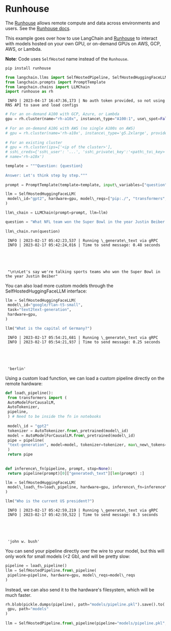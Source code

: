 # Runhouse

The [Runhouse](https://github.com/run-house/runhouse) allows remote compute and data across environments and users. See the [Runhouse docs](https://runhouse-docs.readthedocs-hosted.com/en/latest/).

This example goes over how to use LangChain and [Runhouse](https://github.com/run-house/runhouse) to interact with models hosted on your own GPU, or on-demand GPUs on AWS, GCP, AWS, or Lambda.

**Note**: Code uses `SelfHosted` name instead of the `Runhouse`.

```bash
pip install runhouse  

```

```python
from langchain.llms import SelfHostedPipeline, SelfHostedHuggingFaceLLM  
from langchain.prompts import PromptTemplate  
from langchain.chains import LLMChain  
import runhouse as rh  

```

```text
 INFO | 2023-04-17 16:47:36,173 | No auth token provided, so not using RNS API to save and load configs  

```

```python
# For an on-demand A100 with GCP, Azure, or Lambda  
gpu = rh.cluster(name="rh-a10x", instance\_type="A100:1", use\_spot=False)  
  
# For an on-demand A10G with AWS (no single A100s on AWS)  
# gpu = rh.cluster(name='rh-a10x', instance\_type='g5.2xlarge', provider='aws')  
  
# For an existing cluster  
# gpu = rh.cluster(ips=['<ip of the cluster>'],  
# ssh\_creds={'ssh\_user': '...', 'ssh\_private\_key':'<path\_to\_key>'},  
# name='rh-a10x')  

```

```python
template = """Question: {question}  
  
Answer: Let's think step by step."""  
  
prompt = PromptTemplate(template=template, input\_variables=["question"])  

```

```python
llm = SelfHostedHuggingFaceLLM(  
 model\_id="gpt2", hardware=gpu, model\_reqs=["pip:./", "transformers", "torch"]  
)  

```

```python
llm\_chain = LLMChain(prompt=prompt, llm=llm)  

```

```python
question = "What NFL team won the Super Bowl in the year Justin Beiber was born?"  
  
llm\_chain.run(question)  

```

```text
 INFO | 2023-02-17 05:42:23,537 | Running \_generate\_text via gRPC  
 INFO | 2023-02-17 05:42:24,016 | Time to send message: 0.48 seconds  
  
  
  
  
  
 "\n\nLet's say we're talking sports teams who won the Super Bowl in the year Justin Beiber"  

```

You can also load more custom models through the SelfHostedHuggingFaceLLM interface:

```python
llm = SelfHostedHuggingFaceLLM(  
 model\_id="google/flan-t5-small",  
 task="text2text-generation",  
 hardware=gpu,  
)  

```

```python
llm("What is the capital of Germany?")  

```

```text
 INFO | 2023-02-17 05:54:21,681 | Running \_generate\_text via gRPC  
 INFO | 2023-02-17 05:54:21,937 | Time to send message: 0.25 seconds  
  
  
  
  
  
 'berlin'  

```

Using a custom load function, we can load a custom pipeline directly on the remote hardware:

```python
def load\_pipeline():  
 from transformers import (  
 AutoModelForCausalLM,  
 AutoTokenizer,  
 pipeline,  
 ) # Need to be inside the fn in notebooks  
  
 model\_id = "gpt2"  
 tokenizer = AutoTokenizer.from\_pretrained(model\_id)  
 model = AutoModelForCausalLM.from\_pretrained(model\_id)  
 pipe = pipeline(  
 "text-generation", model=model, tokenizer=tokenizer, max\_new\_tokens=10  
 )  
 return pipe  
  
  
def inference\_fn(pipeline, prompt, stop=None):  
 return pipeline(prompt)[0]["generated\_text"][len(prompt) :]  

```

```python
llm = SelfHostedHuggingFaceLLM(  
 model\_load\_fn=load\_pipeline, hardware=gpu, inference\_fn=inference\_fn  
)  

```

```python
llm("Who is the current US president?")  

```

```text
 INFO | 2023-02-17 05:42:59,219 | Running \_generate\_text via gRPC  
 INFO | 2023-02-17 05:42:59,522 | Time to send message: 0.3 seconds  
  
  
  
  
  
 'john w. bush'  

```

You can send your pipeline directly over the wire to your model, but this will only work for small models (\<2 Gb), and will be pretty slow:

```python
pipeline = load\_pipeline()  
llm = SelfHostedPipeline.from\_pipeline(  
 pipeline=pipeline, hardware=gpu, model\_reqs=model\_reqs  
)  

```

Instead, we can also send it to the hardware's filesystem, which will be much faster.

```python
rh.blob(pickle.dumps(pipeline), path="models/pipeline.pkl").save().to(  
 gpu, path="models"  
)  
  
llm = SelfHostedPipeline.from\_pipeline(pipeline="models/pipeline.pkl", hardware=gpu)  

```
